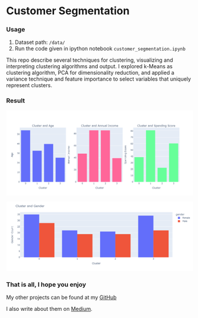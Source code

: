 # Customer Segmentation

### Usage

1. Dataset path: `/data/`
2. Run the code given in ipython notebook `customer_segmentation.ipynb`

This repo describe several techniques for clustering, visualizing and interpreting clustering algorithms and output. I explored k-Means as clustering algorithm,  PCA for dimensionality reduction, and applied a variance technique and feature importance to select variables that uniquely represent clusters.

### Result

![cluster_analysis](https://github.com/sharmas1ddharth/customer_segmentation/blob/main/plots/cluster_analysis.png)

![cluster_gender](https://github.com/sharmas1ddharth/customer_segmentation/blob/main/plots/cluster_gender.png)


### That is all, I hope you enjoy

My other projects can be found at my [GitHub](https://github.com/rileypredum)

I also write about them on [Medium](https://medium.com/@rileypredum).
